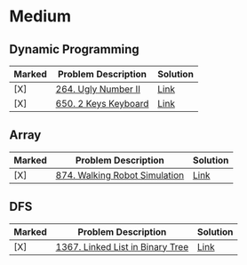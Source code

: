 # Medium

## Dynamic Programming

| Marked | Problem Description | Solution|
| ---- | ---- | ---- | 
| [X]| [264. Ugly Number II](https://leetcode.com/problems/ugly-number-ii/description/)|[Link](https://github.com/lycge20923/Leetcode/blob/3316b8abf147d00571a94e685ae017966793cac0/Medium/264_Ugly%20Number%20II.ipynb)|
| [X]| [650.  2 Keys Keyboard](https://leetcode.com/problems/2-keys-keyboard/description/)|[Link](https://github.com/lycge20923/Leetcode/blob/main/Medium/650_2%20Keys%20Keyboard.ipynb)|

## Array

| Marked | Problem Description | Solution|
| ---- | ---- | ---- | 
| [X]| [874. Walking Robot Simulation](https://leetcode.com/problems/walking-robot-simulation/description/)|[Link](https://github.com/lycge20923/Leetcode/blob/main/Medium/874_Walking%20Robot%20Simulation.ipynb)|

## DFS

| Marked | Problem Description | Solution|
| ---- | ---- | ---- | 
| [X]| [1367. Linked List in Binary Tree](https://leetcode.com/problems/linked-list-in-binary-tree/description/)|[Link](https://github.com/lycge20923/Leetcode/blob/main/Medium/1367_Linked%20List%20in%20Binary%20Tree.ipynb)|
